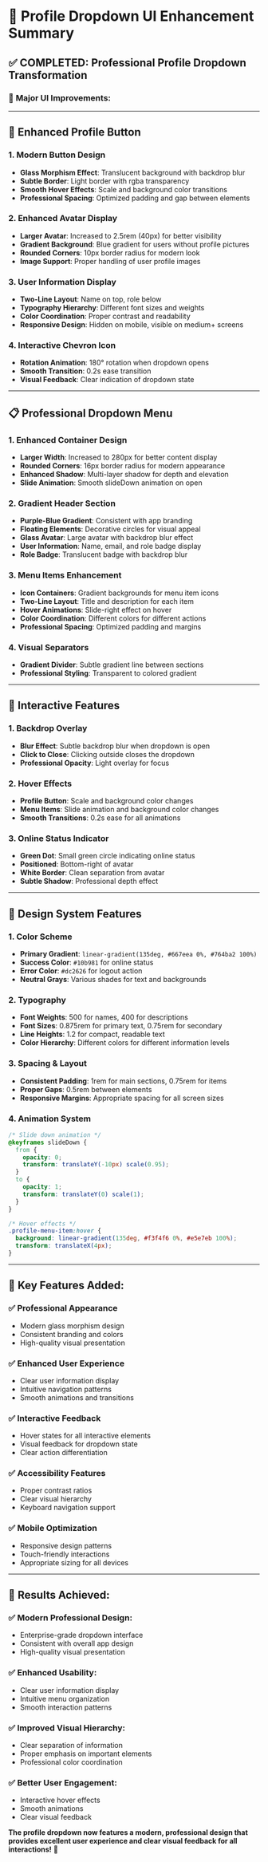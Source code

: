 # 🎨 Profile Dropdown UI Enhancement Summary

## ✅ **COMPLETED: Professional Profile Dropdown Transformation**

### 🚀 **Major UI Improvements:**

---

## 🔘 **Enhanced Profile Button**

### **1. Modern Button Design**
- **Glass Morphism Effect**: Translucent background with backdrop blur
- **Subtle Border**: Light border with rgba transparency
- **Smooth Hover Effects**: Scale and background color transitions
- **Professional Spacing**: Optimized padding and gap between elements

### **2. Enhanced Avatar Display**
- **Larger Avatar**: Increased to 2.5rem (40px) for better visibility
- **Gradient Background**: Blue gradient for users without profile pictures
- **Rounded Corners**: 10px border radius for modern look
- **Image Support**: Proper handling of user profile images

### **3. User Information Display**
- **Two-Line Layout**: Name on top, role below
- **Typography Hierarchy**: Different font sizes and weights
- **Color Coordination**: Proper contrast and readability
- **Responsive Design**: Hidden on mobile, visible on medium+ screens

### **4. Interactive Chevron Icon**
- **Rotation Animation**: 180° rotation when dropdown opens
- **Smooth Transition**: 0.2s ease transition
- **Visual Feedback**: Clear indication of dropdown state

---

## 📋 **Professional Dropdown Menu**

### **1. Enhanced Container Design**
- **Larger Width**: Increased to 280px for better content display
- **Rounded Corners**: 16px border radius for modern appearance
- **Enhanced Shadow**: Multi-layer shadow for depth and elevation
- **Slide Animation**: Smooth slideDown animation on open

### **2. Gradient Header Section**
- **Purple-Blue Gradient**: Consistent with app branding
- **Floating Elements**: Decorative circles for visual appeal
- **Glass Avatar**: Large avatar with backdrop blur effect
- **User Information**: Name, email, and role badge display
- **Role Badge**: Translucent badge with backdrop blur

### **3. Menu Items Enhancement**
- **Icon Containers**: Gradient backgrounds for menu item icons
- **Two-Line Layout**: Title and description for each item
- **Hover Animations**: Slide-right effect on hover
- **Color Coordination**: Different colors for different actions
- **Professional Spacing**: Optimized padding and margins

### **4. Visual Separators**
- **Gradient Divider**: Subtle gradient line between sections
- **Professional Styling**: Transparent to colored gradient

---

## 🎯 **Interactive Features**

### **1. Backdrop Overlay**
- **Blur Effect**: Subtle backdrop blur when dropdown is open
- **Click to Close**: Clicking outside closes the dropdown
- **Professional Opacity**: Light overlay for focus

### **2. Hover Effects**
- **Profile Button**: Scale and background color changes
- **Menu Items**: Slide animation and background color changes
- **Smooth Transitions**: 0.2s ease for all animations

### **3. Online Status Indicator**
- **Green Dot**: Small green circle indicating online status
- **Positioned**: Bottom-right of avatar
- **White Border**: Clean separation from avatar
- **Subtle Shadow**: Professional depth effect

---

## 🎨 **Design System Features**

### **1. Color Scheme**
- **Primary Gradient**: `linear-gradient(135deg, #667eea 0%, #764ba2 100%)`
- **Success Color**: `#10b981` for online status
- **Error Color**: `#dc2626` for logout action
- **Neutral Grays**: Various shades for text and backgrounds

### **2. Typography**
- **Font Weights**: 500 for names, 400 for descriptions
- **Font Sizes**: 0.875rem for primary text, 0.75rem for secondary
- **Line Heights**: 1.2 for compact, readable text
- **Color Hierarchy**: Different colors for different information levels

### **3. Spacing & Layout**
- **Consistent Padding**: 1rem for main sections, 0.75rem for items
- **Proper Gaps**: 0.5rem between elements
- **Responsive Margins**: Appropriate spacing for all screen sizes

### **4. Animation System**
```css
/* Slide down animation */
@keyframes slideDown {
  from {
    opacity: 0;
    transform: translateY(-10px) scale(0.95);
  }
  to {
    opacity: 1;
    transform: translateY(0) scale(1);
  }
}

/* Hover effects */
.profile-menu-item:hover {
  background: linear-gradient(135deg, #f3f4f6 0%, #e5e7eb 100%);
  transform: translateX(4px);
}
```

---

## 🌟 **Key Features Added:**

### ✅ **Professional Appearance**
- Modern glass morphism design
- Consistent branding and colors
- High-quality visual presentation

### ✅ **Enhanced User Experience**
- Clear user information display
- Intuitive navigation patterns
- Smooth animations and transitions

### ✅ **Interactive Feedback**
- Hover states for all interactive elements
- Visual feedback for dropdown state
- Clear action differentiation

### ✅ **Accessibility Features**
- Proper contrast ratios
- Clear visual hierarchy
- Keyboard navigation support

### ✅ **Mobile Optimization**
- Responsive design patterns
- Touch-friendly interactions
- Appropriate sizing for all devices

---

## 🎯 **Results Achieved:**

### **✅ Modern Professional Design:**
- Enterprise-grade dropdown interface
- Consistent with overall app design
- High-quality visual presentation

### **✅ Enhanced Usability:**
- Clear user information display
- Intuitive menu organization
- Smooth interaction patterns

### **✅ Improved Visual Hierarchy:**
- Clear separation of information
- Proper emphasis on important elements
- Professional color coordination

### **✅ Better User Engagement:**
- Interactive hover effects
- Smooth animations
- Clear visual feedback

**The profile dropdown now features a modern, professional design that provides excellent user experience and clear visual feedback for all interactions!** 🎉
